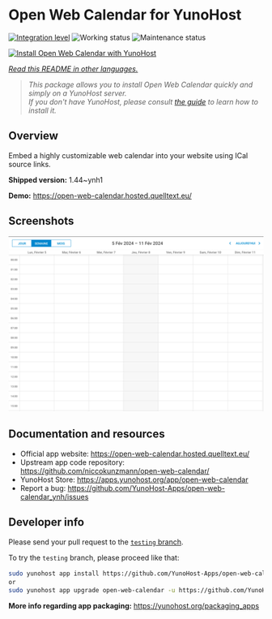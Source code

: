 <!--
N.B.: This README was automatically generated by <https://github.com/YunoHost/apps/tree/master/tools/readme_generator>
It shall NOT be edited by hand.
-->

# Open Web Calendar for YunoHost

[![Integration level](https://apps.yunohost.org/badge/integration/open-web-calendar)](https://ci-apps.yunohost.org/ci/apps/open-web-calendar/)
![Working status](https://apps.yunohost.org/badge/state/open-web-calendar)
![Maintenance status](https://apps.yunohost.org/badge/maintained/open-web-calendar)

[![Install Open Web Calendar with YunoHost](https://install-app.yunohost.org/install-with-yunohost.svg)](https://install-app.yunohost.org/?app=open-web-calendar)

*[Read this README in other languages.](./ALL_README.md)*

> *This package allows you to install Open Web Calendar quickly and simply on a YunoHost server.*  
> *If you don't have YunoHost, please consult [the guide](https://yunohost.org/install) to learn how to install it.*

## Overview

Embed a highly customizable web calendar into your website using ICal source links.

**Shipped version:** 1.44~ynh1

**Demo:** <https://open-web-calendar.hosted.quelltext.eu/>

## Screenshots

![Screenshot of Open Web Calendar](./doc/screenshots/screenshot.png)

## Documentation and resources

- Official app website: <https://open-web-calendar.hosted.quelltext.eu/>
- Upstream app code repository: <https://github.com/niccokunzmann/open-web-calendar/>
- YunoHost Store: <https://apps.yunohost.org/app/open-web-calendar>
- Report a bug: <https://github.com/YunoHost-Apps/open-web-calendar_ynh/issues>

## Developer info

Please send your pull request to the [`testing` branch](https://github.com/YunoHost-Apps/open-web-calendar_ynh/tree/testing).

To try the `testing` branch, please proceed like that:

```bash
sudo yunohost app install https://github.com/YunoHost-Apps/open-web-calendar_ynh/tree/testing --debug
or
sudo yunohost app upgrade open-web-calendar -u https://github.com/YunoHost-Apps/open-web-calendar_ynh/tree/testing --debug
```

**More info regarding app packaging:** <https://yunohost.org/packaging_apps>
